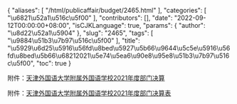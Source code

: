 {
    "aliases": [
        "/html/publicaffair/budget/2465.html"
    ],
    "categories": [
        "\u6821\u52a1\u516c\u5f00"
    ],
    "contributors": [],
    "date": "2022-09-12T00:00:00+08:00",
    "isCJKLanguage": true,
    "params": {
        "author": "\u8d22\u52a1\u5904"
    },
    "slug": "2465",
    "tags": [
        "\u9884\u51b3\u7b97\u516c\u5f00"
    ],
    "title": "\u5929\u6d25\u5916\u56fd\u8bed\u5927\u5b66\u9644\u5c5e\u5916\u56fd\u8bed\u5b66\u68212021\u5e74\u5ea6\u90e8\u95e8\u51b3\u7b97\u516c\u5f00",
    "toc": true
}

附件：[天津外国语大学附属外国语学校2021年度部门决算](http://tfls.tj.edu.cn/images/soft/220912/1-220912151411c2.doc)




附件：[天津外国语大学附属外国语学校2021年度部门决算表](http://tfls.tj.edu.cn/images/soft/220906/1-220Z6155016119.xls)


